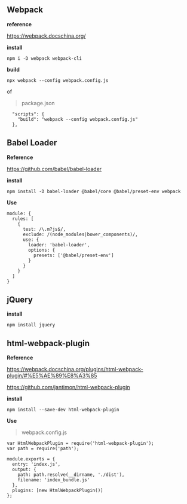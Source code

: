 
## Webpack

**reference**

https://webpack.docschina.org/

**install**

```
npm i -D webpack webpack-cli
```

**build**

```
npx webpack --config webpack.config.js
```

of

> package.json

```
  "scripts": {
    "build": "webpack --config webpack.config.js"
  },
```


## Babel Loader

**Reference**

https://github.com/babel/babel-loader


**install**

```
npm install -D babel-loader @babel/core @babel/preset-env webpack
```

**Use**

```
module: {
  rules: [
    {
      test: /\.m?js$/,
      exclude: /(node_modules|bower_components)/,
      use: {
        loader: 'babel-loader',
        options: {
          presets: ['@babel/preset-env']
        }
      }
    }
  ]
}
```

## jQuery

**install**

```
npm install jquery
```

## html-webpack-plugin

**Reference**

https://webpack.docschina.org/plugins/html-webpack-plugin/#%E5%AE%89%E8%A3%85

https://github.com/jantimon/html-webpack-plugin


**install**

```
npm install --save-dev html-webpack-plugin
```

**Use**

> webpack.config.js

```
var HtmlWebpackPlugin = require('html-webpack-plugin');
var path = require('path');

module.exports = {
  entry: 'index.js',
  output: {
    path: path.resolve(__dirname, './dist'),
    filename: 'index_bundle.js'
  },
  plugins: [new HtmlWebpackPlugin()]
};

```
